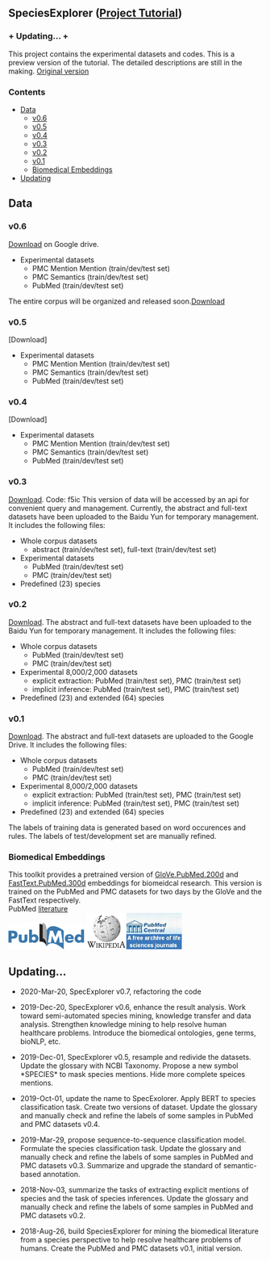 ## SpeciesExplorer ([Project Tutorial](https://sssgrowth.github.io/SPECIESEXPLORER/))
### + Updating... +
This project contains the experimental datasets and codes. This is a preview version of the tutorial. The detailed descriptions are still in the making. [Original version](https://github.com/sssgrowth/SPECIESEXPLORER)

### Contents

* [Data](#data)
  * [v0.6](#v0.6)
  * [v0.5](#v0.5)
  * [v0.4](#v0.4)
  * [v0.3](#v0.3)
  * [v0.2](#v0.2)
  * [v0.1](#v0.1)
  * [Biomedical Embeddings](#biomedical-embeddings)
* [Updating](#updating)

## Data
### v0.6
[Download](https://drive.google.com/drive/folders/1I34zw3ZMB7d1AQrKTDdwJ0TndU85BVwl?usp=sharing) on Google drive.
+ Experimental datasets
	+ PMC Mention Mention (train/dev/test set)
	+ PMC Semantics (train/dev/test set)
	+ PubMed (train/dev/test set)

The entire corpus will be organized and released soon.[Download]()

### v0.5
[Download]
+ Experimental datasets
	+ PMC Mention Mention (train/dev/test set)
	+ PMC Semantics (train/dev/test set)
	+ PubMed (train/dev/test set)

### v0.4
[Download]
+ Experimental datasets
	+ PMC Mention Mention (train/dev/test set)
	+ PMC Semantics (train/dev/test set)
	+ PubMed (train/dev/test set)


### v0.3
[Download](https://pan.baidu.com/s/163Ferpz9ZCvcQgRXTRQSqw). Code: f5ic This version of data will be accessed by an api for convenient query and management. Currently, the abstract and full-text datasets have been uploaded to the Baidu Yun for temporary management. It includes the following files:

+ Whole corpus datasets
	+ abstract (train/dev/test set), full-text (train/dev/test set)
+ Experimental datasets
	+ PubMed (train/dev/test set)
	+ PMC (train/dev/test set)
+ Predefined (23) species  

### v0.2
[Download](https://pan.baidu.com/s/1PY-_mxds7A_HoyWysjsxlA). The abstract and full-text datasets have been uploaded to the Baidu Yun for temporary management. It includes the following files:

+ Whole corpus datasets
	+ PubMed (train/dev/test set)
	+ PMC (train/dev/test set)
+ Experimental 8,000/2,000 datasets
	+ explicit extraction: PubMed (train/test set), PMC (train/test set)
	+ implicit inference: PubMed (train/test set), PMC (train/test set)
+ Predefined (23) and extended (64) species  


### v0.1 
[Download](https://drive.google.com/drive/folders/1VIHEbRtPeWo66L6zaEjyv30qizC_fdQB?usp=sharing). The abstract and full-text datasets are uploaded to the Google Drive. It includes the following files:

+ Whole corpus datasets
	+ PubMed (train/dev/test set)
	+ PMC (train/dev/test set)
+ Experimental 8,000/2,000 datasets
	+ explicit extraction: PubMed (train/test set), PMC (train/test set)
	+ implicit inference: PubMed (train/test set), PMC (train/test set)
+ Predefined (23) and extended (64) species

The labels of training data is generated based on word occurences and rules. The labels of test/development set are manually refined.

### Biomedical Embeddings
This toolkit provides a pretrained version of [GloVe.PubMed.200d](d) and [FastText.PubMed.300d](d) embeddings for biomeidcal research.  This version is trained on the PubMed and PMC datasets for two days by the GloVe and the FastText respectively.  
PubMed [literature](https://www.ncbi.nlm.nih.gov/pubmed/)  
 <img src="./icon/pubmed.png" width="150">  <img src="./icon/wiki.png" width="80"><img src="./icon/pubmedcentral.jpg" width="110">
 

## Updating...
* 2020-Mar-20, SpecExplorer v0.7, refactoring the code 

* 2019-Dec-20, SpecExplorer v0.6, enhance the result analysis. Work toward semi-automated species mining, knowledge transfer and data analysis. Strengthen knowledge mining to help resolve human healthcare problems. Introduce the biomedical ontologies, gene terms, bioNLP, etc.    
* 2019-Dec-01, SpecExplorer v0.5, resample and redivide the datasets. Update the glossary with NCBI Taxonomy. Propose a new symbol \*SPECIES\* to mask species mentions. Hide more complete speices mentions.  
* 2019-Oct-01, update the name to SpecExolorer. Apply BERT to species classification task. Create two versions of dataset. Update the glossary and manually check and refine the labels of some samples in PubMed and PMC datasets v0.4.  
* 2019-Mar-29, propose sequence-to-sequence classification model. Formulate the species classification task. Update the glossary and manually check and refine the labels of some samples in PubMed and PMC datasets v0.3. Summarize and upgrade the standard of semantic-based annotation.  
* 2018-Nov-03, summarize the tasks of extracting explicit mentions of species and the task of species inferences. Update the glossary and manually check and refine the labels of some samples in PubMed and PMC datasets v0.2.  
* 2018-Aug-26, build SpeciesExplorer for mining the biomedical literature from a species perspective to help resolve healthcare problems of humans. Create the PubMed and PMC datasets v0.1, initial version.  


